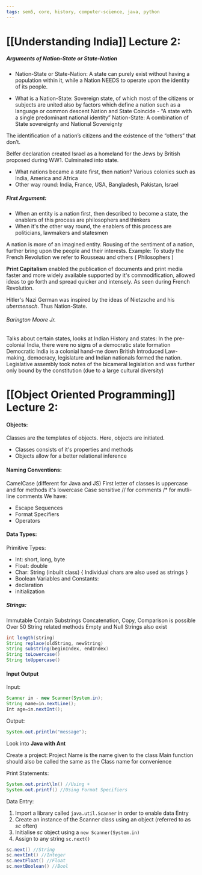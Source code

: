 ```yaml
---
tags: sem5, core, history, computer-science, java, python
---
```


# [[Understanding India]] Lecture 2:

##### Arguments of Nation-State or State-Nation

+ Nation-State or State-Nation:
	A state can purely exist without having a population within it, while a Nation NEEDS to operate upon the identity of its people.

+ What is a Nation-State:
	Sovereign state, of which most of the citizens or subjects are united also by factors which define a nation such as a language or common descent
	Nation and State Coincide - “A state with a single predominant national identity”
	Nation-State: A combination of State sovereignty and National Sovereignty 

The identification of a nation’s citizens and the existence of the “others” that don’t. 

Belfer declaration created Israel as a homeland for the Jews by British proposed during WW1. Culminated into state.

+ What nations became a state first, then nation?
	Various colonies such as India, America and Africa
+ Other way round:
	India, France, USA, Bangladesh, Pakistan, Israel

##### First Argument:
+ When an entity is a nation first, then described to become a state, the enablers of this process are philosophers and thinkers
+ When it's the other way round, the enablers of this process are politicians, lawmakers and statesmen

A nation is more of an imagined entity. Rousing of the sentiment of a nation, further bring upon the people and their interests.
Example: To study the French Revolution we refer to Rousseau and others ( Philosophers )

**Print Capitalism** enabled the publication of documents and print media faster and more widely available supported by it's commodification, allowed ideas to go forth and spread quicker and intensely. As seen during French Revolution.

Hitler's Nazi German was inspired by the ideas of Nietzsche and his _ubermensch_. Thus Nation-State.

###### Barington Moore Jr.
Talks about certain states, looks at Indian History and states:
	In the pre-colonial India, there were no signs of a democratic state formation
	Democratic India is a colonial hand-me down
	British Introduced Law-making, democracy, legislature and Indian nationals formed the nation.
	Legislative assembly took notes of the bicameral legislation and was further only bound by the constitution (due to a large cultural diversity)



# [[Object Oriented Programming]] Lecture 2:

#### Objects:
Classes are the templates of objects. Here, objects are initiated.
- Classes consists of it's properties and methods
- Objects allow for a better relational inference

#### Naming Conventions:
CamelCase (different for Java and JS)
First letter of classes is uppercase and for methods it's lowercase
Case sensitive
// for comments /* for mutli-line comments
We have:
- Escape Sequences
- Format Specifiers
- Operators

#### Data Types:
Primitive Types:
- Int: short, long, byte
- Float: double
- Char: String (inbuilt class) { Individual chars are also used as strings }
- Boolean
Variables and Constants:
- declaration
- initialization

##### Strings:
Immutable
Contain Substrings
Concatenation, Copy, Comparison is possible
Over 50 String related methods
Empty and Null Strings also exist

```java
int length(string)
String replace(oldString, newString)
String substring(beginIndex, endIndex)
String toLowercase()
String toUppercase()
```

#### Input Output

Input:
```java
Scanner in - new Scanner(System.in);
String name=in.nextLine();
Int age=in.nextInt();
```
Output:
```java
System.out.println("message");
```

Look into __Java with Ant__

Create a project:
	Project Name is the name given to the class 
	Main function should also be called the same as the Class name for convenience

Print Statements:

```java
System.out.print\ln() //Using + 
System.out.printf() //Using Format Specifiers
```

Data Entry:
1. Import a library called `java.util.Scanner` in order to enable data Entry
2. Create an instance of the Scanner class using an object (referred to as _sc_ often)
3. Initialise _sc_ object using a `new Scanner(System.in)` 
4. Assign to any string `sc.next()`

```java
sc.next() //String
sc.nextInt() //Integer
sc.nextFloat() //Float
sc.nextBoolean() //Bool
```